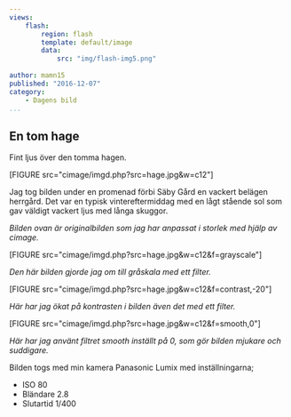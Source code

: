 ```yaml
---
views:
    flash:
        region: flash
        template: default/image
        data:
            src: "img/flash-img5.png"
            
author: mamn15
published: "2016-12-07"
category:
    - Dagens bild
...
```


## En tom hage

Fint ljus över den tomma hagen.

[FIGURE src="cimage/imgd.php?src=hage.jpg&w=c12"]
<!--more-->
Jag tog bilden under en promenad förbi Säby Gård en vackert belägen herrgård.
Det var en typisk vintereftermiddag med en lågt stående sol som gav väldigt vackert
ljus med långa skuggor.

*Bilden ovan är originalbilden som jag har anpassat i storlek med hjälp av cimage.*

[FIGURE src="cimage/imgd.php?src=hage.jpg&w=c12&f=grayscale"]

*Den här bilden gjorde jag om till gråskala med ett filter.*

[FIGURE src="cimage/imgd.php?src=hage.jpg&w=c12&f=contrast,-20"]

*Här har jag ökat på kontrasten i bilden även det med ett filter.*

[FIGURE src="cimage/imgd.php?src=hage.jpg&w=c12&f=smooth,0"]

*Här har jag använt filtret smooth inställt på 0, som gör bilden mjukare
och suddigare.*

Bilden togs med min kamera Panasonic Lumix med inställningarna;

* ISO 80
* Bländare 2.8
* Slutartid 1/400


